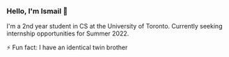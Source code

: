 ### Hello, I'm Ismail 👋

I'm a 2nd year student in CS at the University of Toronto. Currently seeking internship opportunities
for Summer 2022.

⚡ Fun fact: I have an identical twin brother

<!--
**ismail-ahmed0149/ismail-ahmed0149** is a ✨ _special_ ✨ repository because its `README.md` (this file) appears on your GitHub profile.

Here are some ideas to get you started:

- 🔭 I’m currently working on ...
- 🌱 I’m currently learning ...
- 👯 I’m looking to collaborate on ...
- 🤔 I’m looking for help with ...
- 💬 Ask me about ...
- 📫 How to reach me: ...
- 😄 Pronouns: ...
- ⚡ Fun fact: ...
-->
